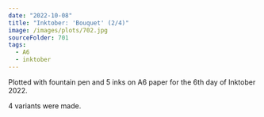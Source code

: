 ```yaml
---
date: "2022-10-08"
title: "Inktober: 'Bouquet' (2/4)"
image: /images/plots/702.jpg
sourceFolder: 701
tags:
  - A6
  - inktober
---
```


Plotted with fountain pen and 5 inks on A6 paper for the 6th day of Inktober 2022.

4 variants were made.
